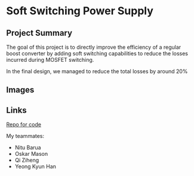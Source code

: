 # Soft Switching Power Supply

## Project Summary

The goal of this project is to directly improve the efficiency of a regular boost converter by adding soft switching capabilities to reduce the losses incurred during MOSFET switching.

In the final design, we managed to reduce the total losses by around 20%

## Images

## Links

[Repo for code](https://imperiallondon-my.sharepoint.com/personal/ykh19_ic_ac_uk/_layouts/15/onedrive.aspx?id=%2Fpersonal%2Fykh19%5Fic%5Fac%5Fuk%2FDocuments%2F3rd%20Year%20Group%20Project%20Soft%20Switching%20Converter&FolderCTID=0x012000753EFD42AF7D9F489B4D5C625CE104D6)

My teammates:
- Nitu Barua
- Oskar Mason
- Qi Ziheng
- Yeong Kyun Han
